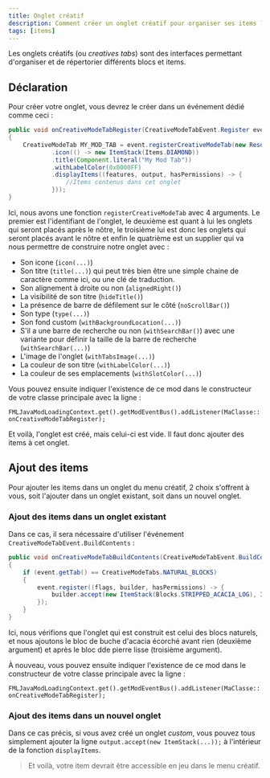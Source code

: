 ```yaml
---
title: Onglet créatif
description: Comment créer un onglet créatif pour organiser ses items ?
tags: [items]
---
```


Les onglets créatifs (ou _creatives tabs_) sont des interfaces permettant d'organiser et de répertorier différents blocs et items.

## Déclaration

Pour créer votre onglet, vous devrez le créer dans un événement dédié comme ceci :

```java
public void onCreativeModeTabRegister(CreativeModeTabEvent.Register event)
{
    CreativeModeTab MY_MOD_TAB = event.registerCreativeModeTab(new ResourceLocation(MODID, "my_mod_tab"), List.of(), List.of(CreativeModeTabs.SPAWN_EGGS), builder -> builder
            .icon(() -> new ItemStack(Items.DIAMOND))
            .title(Component.literal("My Mod Tab"))
            .withLabelColor(0x0000FF)
            .displayItems((features, output, hasPermissions) -> {
                //Items contenus dans cet onglet
            }));
}
```

Ici, nous avons une fonction `registerCreativeModeTab` avec 4 arguments. Le premier est l'identifiant de l'onglet, le deuxième est quant à lui les onglets qui seront placés après le nôtre, le troisième lui est donc les onglets qui seront placés avant le nôtre et enfin le quatrième est un supplier qui va nous permettre de construire notre onglet avec :
- Son icone (`icon(...)`) 
- Son titre (`title(...)`) qui peut très bien être une simple chaine de caractère comme ici, ou une clé de traduction.
- Son alignement à droite ou non (`alignedRight()`)
- La visibilité de son titre (`hideTitle()`)
- La présence de barre de défilement sur le côté (`noScrollBar()`)
- Son type (`type(...)`)
- Son fond custom (`withBackgroundLocation(...)`)
- S'il a une barre de recherche ou non (`withSearchBar()`) avec une variante pour définir la taille de la barre de recherche (`withSearchBar(...)`)
- L'image de l'onglet (`withTabsImage(...)`)
- La couleur de son titre (`withLabelColor(...)`)
- La couleur de ses emplacements (`withSlotColor(...)`)

Vous pouvez ensuite indiquer l'existence de ce mod dans le constructeur de votre classe principale avec la ligne :

`FMLJavaModLoadingContext.get().getModEventBus().addListener(MaClasse::onCreativeModeTabRegister);`

Et voilà, l'onglet est créé, mais celui-ci est vide. Il faut donc ajouter des items à cet onglet.

## Ajout des items

Pour ajouter les items dans un onglet du menu créatif, 2 choix s'offrent à vous, soit l'ajouter dans un onglet existant, soit dans un nouvel onglet.


### Ajout des items dans un onglet existant

Dans ce cas, il sera nécessaire d'utiliser l'événement `CreativeModeTabEvent.BuildContents` :

```java
public void onCreativeModeTabBuildContents(CreativeModeTabEvent.BuildContents event)
{
    if (event.getTab() == CreativeModeTabs.NATURAL_BLOCKS)
    {
        event.register((flags, builder, hasPermissions) -> {
            builder.accept(new ItemStack(Blocks.STRIPPED_ACACIA_LOG), ItemStack.EMPTY, new ItemStack(Blocks.STONE));
        });
    }
}
```

Ici, nous vérifions que l'onglet qui est construit est celui des blocs naturels, et nous ajoutons le bloc de buche d'acacia écorché avant rien (deuxième argument) et après le bloc dde pierre lisse (troisième argument).

À nouveau, vous pouvez ensuite indiquer l'existence de ce mod dans le constructeur de votre classe principale avec la ligne :

`FMLJavaModLoadingContext.get().getModEventBus().addListener(MaClasse::onCreativeModeTabRegister);`

### Ajout des items dans un nouvel onglet

Dans ce cas précis, si vous avez créé un onglet _custom_, vous pouvez tous simplement ajouter la ligne `output.accept(new ItemStack(...));` à l'intérieur de la fonction `displayItems`.

> Et voilà, votre item devrait être accessible en jeu dans le menu créatif.